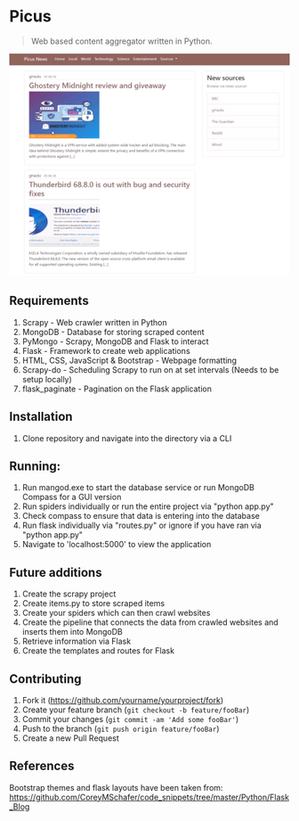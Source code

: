 # Picus
> Web based content aggregator written in Python.

![](https://raw.githubusercontent.com/h2o2k/Picus/master/header.PNG)

## Requirements
1. Scrapy - Web crawler written in Python
2. MongoDB - Database for storing scraped content
3. PyMongo - Scrapy, MongoDB and Flask to interact
4. Flask - Framework to create web applications
5. HTML, CSS, JavaScript & Bootstrap - Webpage formatting
6. Scrapy-do - Scheduling Scrapy to run on at set intervals (Needs to be setup locally)
7. flask_paginate - Pagination on the Flask application 

## Installation
1. Clone repository and navigate into the directory via a CLI

## Running:
1. Run mangod.exe to start the database service or run MongoDB Compass for a GUI version
2. Run spiders individually or run the entire project via "python app.py"
3. Check compass to ensure that data is entering into the database
4. Run flask individually via "routes.py" or ignore if you have ran via "python app.py"
5. Navigate to 'localhost:5000' to view the application

## Future additions
1. Create the scrapy project
2. Create items.py to store scraped items
3. Create your spiders which can then crawl websites
4. Create the pipeline that connects the data from crawled websites and inserts them into MongoDB
5. Retrieve information via Flask
6. Create the templates and routes for Flask

## Contributing
1. Fork it (<https://github.com/yourname/yourproject/fork>)
2. Create your feature branch (`git checkout -b feature/fooBar`)
3. Commit your changes (`git commit -am 'Add some fooBar'`)
4. Push to the branch (`git push origin feature/fooBar`)
5. Create a new Pull Request

## References
Bootstrap themes and flask layouts have been taken from:
https://github.com/CoreyMSchafer/code_snippets/tree/master/Python/Flask_Blog
